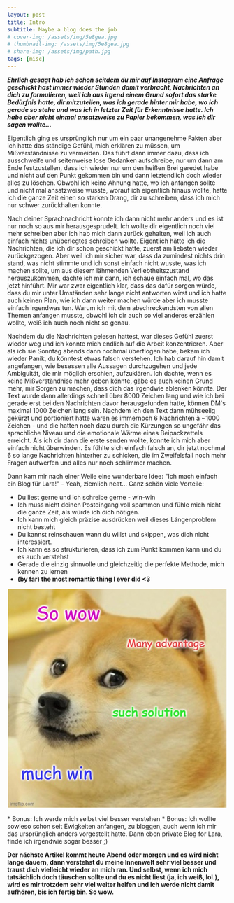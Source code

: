 ```yaml
---
layout: post
title: Intro
subtitle: Maybe a blog does the job
# cover-img: /assets/img/5e8gea.jpg
# thumbnail-img: /assets/img/5e8gea.jpg
# share-img: /assets/img/path.jpg
tags: [misc]
---
```

***Ehrlich gesagt hab ich schon seitdem du mir auf Instagram eine Anfrage geschickt hast immer wieder Stunden damit verbracht, Nachrichten an dich zu formulieren, weil ich aus irgend einem Grund sofort das starke Bedürfnis hatte, dir mitzuteilen, was ich gerade hinter mir habe, wo ich gerade so stehe und was ich in letzter Zeit für Erkenntnisse hatte. Ich habe aber nicht einmal ansatzweise zu Papier bekommen, was ich dir sagen wollte...***

Eigentlich ging es ursprünglich nur um ein paar unangenehme Fakten aber ich hatte das ständige Gefühl, mich erklären zu müssen, um Mißverständnisse zu vermeiden. Das führt dann immer dazu, dass ich ausschweife und seitenweise lose Gedanken aufschreibe, nur um dann am Ende festzustellen, dass ich wieder nur um den heißen Brei geredet habe und nicht auf den Punkt gekommen bin und dann letztendlich doch wieder alles zu löschen. Obwohl ich keine Ahnung hatte, wo ich anfangen sollte und nicht mal ansatzweise wusste, worauf ich eigentlich hinaus wollte, hatte ich die ganze Zeit einen so starken Drang, dir zu schreiben, dass ich mich nur schwer zurückhalten konnte. 

Nach deiner Sprachnachricht konnte ich dann nicht mehr anders und es ist nur noch so aus mir herausgesprudelt. Ich wollte dir eigentlich noch viel mehr schreiben aber ich hab mich dann zurück gehalten, weil ich auch einfach nichts unüberlegtes schreiben wollte. Eigentlich hätte ich die Nachrichten, die ich dir schon geschickt hatte, zuerst am liebsten wieder zurückgezogen. Aber weil ich mir sicher war, dass da zumindest nichts drin stand, was nicht stimmte und ich sonst einfach nicht wusste, was ich machen sollte, um aus diesem lähmenden Verliebtheitszustand herauszukommen, dachte ich mir dann, ich schaue einfach mal, wo das jetzt hinführt. Mir war zwar eigentlich klar, dass das dafür sorgen würde, dass du mir unter Umständen sehr lange nicht antworten wirst und ich hatte auch keinen Plan, wie ich dann weiter machen würde aber ich musste einfach irgendwas tun. Warum ich mit dem abschreckendsten von allen Themen anfangen musste, obwohl ich dir auch so viel anderes erzählen wollte, weiß ich auch noch nicht so genau.

Nachdem du die Nachrichten gelesen hattest, war dieses Gefühl zuerst wieder weg und ich konnte mich endlich auf die Arbeit konzentrieren. Aber als ich sie Sonntag abends dann nochmal überflogen habe, bekam ich wieder Panik, du könntest etwas falsch verstehen.
Ich hab darauf hin damit angefangen, wie besessen alle Aussagen durchzugehen und jede Ambiguität, die mir möglich erschien, aufzuklären. Ich dachte, wenn es keine Mißverständnise mehr geben könnte, gäbe es auch keinen Grund mehr, mir Sorgen zu machen, dass dich das irgendwie ablenken könnte. Der Text wurde dann allerdings schnell über 8000 Zeichen lang und wie ich bei gerade erst bei den Nachrichten davor herausgefunden hatte, können DM's maximal 1000 Zeichen lang sein. Nachdem ich den Text dann mühseelig gekürzt und portioniert hatte waren es immernoch 6 Nachrichten à ~1000 Zeichen - und die hatten noch dazu durch die Kürzungen so ungefähr das sprachliche Niveau und die emotionale Wärme eines Beipackzettels erreicht. Als ich dir dann die erste senden wollte, konnte ich mich aber einfach nicht überwinden. Es fühlte sich einfach falsch an, dir jetzt nochmal 6 so lange Nachrichten hinterher zu schicken, die im Zweifelsfall noch mehr Fragen aufwerfen und alles nur noch schlimmer machen.

Dann kam mir nach einer Weile eine wunderbare Idee: "Ich mach einfach ein Blog für Lara!" -  Yeah, ziemlich neat... Ganz schön viele Vorteile:

* Du liest gerne und ich schreibe gerne - win-win
* Ich muss nicht deinen Posteingang voll spammen und fühle mich nicht die ganze Zeit, als würde ich dich nötigen.
* Ich kann mich gleich präzise ausdrücken weil dieses Längenproblem nicht besteht
* Du kannst reinschauen wann du willst und skippen, was dich nicht interessiert.
* Ich kann es so strukturieren, dass ich zum Punkt kommen kann und du es auch verstehst
* Gerade die einzig sinnvolle und gleichzeitig die perfekte Methode, mich kennen zu lernen
* **(by far) the most romantic thing I ever did <3**
<p align="center">
  <img src="/assets/img/5e8gea.jpg" alt="Material Bread logo">
</p>
* Bonus: Ich werde mich selbst viel besser verstehen
* Bonus: Ich wollte sowieso schon seit Ewigkeiten anfangen, zu bloggen, auch wenn ich mir das ursprünglich anders vorgestellt hatte. Dann eben private Blog for Lara, finde ich irgendwie sogar besser ;)



**Der nächste Artikel kommt heute Abend oder morgen und es wird nicht lange dauern, dann verstehst du meine Innenwelt sehr viel besser und traust dich vielleicht wieder an mich ran. Und selbst, wenn ich mich tatsächlich doch täuschen sollte und du es nicht liest (ja, ich weiß, lol.), wird es mir trotzdem sehr viel weiter helfen und ich werde nicht damit aufhören, bis ich fertig bin. So wow.**